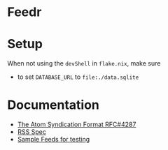 # Feedr

# Setup

When not using the `devShell` in `flake.nix`, make sure

- to set `DATABASE_URL` to `file:./data.sqlite`

# Documentation

- [The Atom Syndication Format RFC#4287](https://www.rfc-editor.org/rfc/rfc4287)
- [RSS Spec](https://www.rssboard.org/rss-specification)
- [Sample Feeds for testing](https://sample-feeds.rowanmanning.com)
